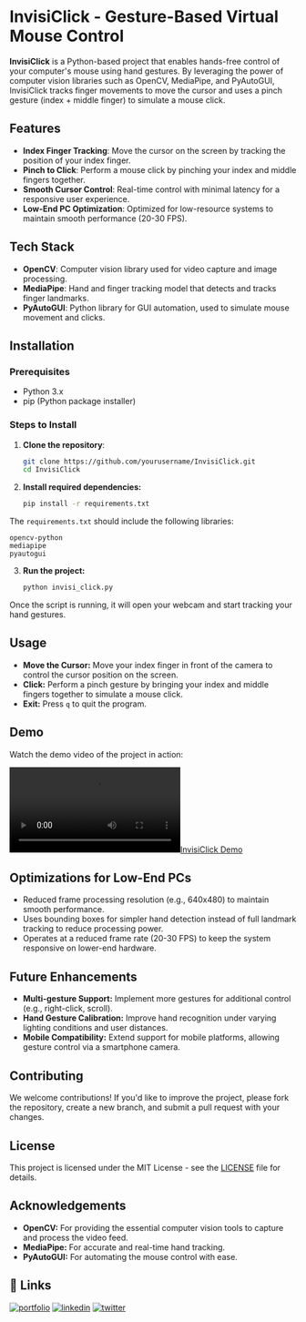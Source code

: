 # InvisiClick - Gesture-Based Virtual Mouse Control

**InvisiClick** is a Python-based project that enables hands-free control of your computer's mouse using hand gestures. By leveraging the power of computer vision libraries such as OpenCV, MediaPipe, and PyAutoGUI, InvisiClick tracks finger movements to move the cursor and uses a pinch gesture (index + middle finger) to simulate a mouse click.
## Features

- **Index Finger Tracking**: Move the cursor on the screen by tracking the position of your index finger.
- **Pinch to Click**: Perform a mouse click by pinching your index and middle fingers together.
- **Smooth Cursor Control**: Real-time control with minimal latency for a responsive user experience.
- **Low-End PC Optimization**: Optimized for low-resource systems to maintain smooth performance (20-30 FPS).
## Tech Stack

- **OpenCV**: Computer vision library used for video capture and image processing.
- **MediaPipe**: Hand and finger tracking model that detects and tracks finger landmarks.
- **PyAutoGUI**: Python library for GUI automation, used to simulate mouse movement and clicks.


## Installation

### Prerequisites

- Python 3.x
- pip (Python package installer)

### Steps to Install

1. **Clone the repository**:

   ```bash
   git clone https://github.com/yourusername/InvisiClick.git
   cd InvisiClick

2. **Install required dependencies:**

    ```bash
    pip install -r requirements.txt
The ``requirements.txt`` should include the following libraries:

    opencv-python
    mediapipe
    pyautogui
    
3. **Run the project:**

    ```bash
    python invisi_click.py
Once the script is running, it will open your webcam and start tracking your hand gestures.
## Usage

- **Move the Cursor:** Move your index finger in front of the camera to control the cursor position on the screen.
- **Click:** Perform a pinch gesture by bringing your index and middle fingers together to simulate a mouse click.
- **Exit:** Press `q` to quit the program.


## Demo

Watch the demo video of the project in action:

[![InvisiClick Demo](https://github.com/myself-aas/InvisiClick/blob/main/InvisiClick.mp4)](https://github.com/myself-aas/InvisiClick/blob/main/InvisiClick.mp4)

## Optimizations for Low-End PCs

- Reduced frame processing resolution (e.g., 640x480) to maintain smooth performance.
- Uses bounding boxes for simpler hand detection instead of full landmark tracking to reduce processing power.
- Operates at a reduced frame rate (20-30 FPS) to keep the system responsive on lower-end hardware.

## Future Enhancements

- **Multi-gesture Support:** Implement more gestures for additional control (e.g., right-click, scroll).
- **Hand Gesture Calibration:** Improve hand recognition under varying lighting conditions and user distances.
- **Mobile Compatibility:** Extend support for mobile platforms, allowing gesture control via a smartphone camera.
## Contributing

We welcome contributions! If you'd like to improve the project, please fork the repository, create a new branch, and submit a pull request with your changes.
## License

This project is licensed under the MIT License - see the [LICENSE](https://choosealicense.com/licenses/mit/)  file for details.


## Acknowledgements

- **OpenCV:** For providing the essential computer vision tools to capture and process the video feed.
- **MediaPipe:** For accurate and real-time hand tracking.
- **PyAutoGUI:** For automating the mouse control with ease.
## 🔗 Links
[![portfolio](https://img.shields.io/badge/my_portfolio-000?style=for-the-badge&logo=ko-fi&logoColor=white)](https://myself-aas.github.io/portfolio/)
[![linkedin](https://img.shields.io/badge/linkedin-0A66C2?style=for-the-badge&logo=linkedin&logoColor=white)](https://www.linkedin.com/in/me-aas/)
[![twitter](https://img.shields.io/badge/twitter-1DA1F2?style=for-the-badge&logo=twitter&logoColor=white)](https://x.com/myself_aas/)

